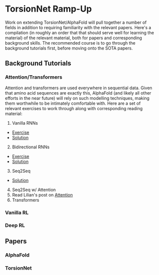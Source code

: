 # TorsionNet Ramp-Up
Work on extending TorsionNet/AlphaFold will pull together a number of fields
in addition to requiring familiarity with the relevant papers. Here's a compilation 
(in roughly an order that that should serve well for learning the material) of
the relevant material, both for papers and corresponding background skills. The
recommended course is to go through the background tutorials first, before moving
onto the SOTA papers.

## Background Tutorials
### Attention/Transformers
Attention and transformers are used everywhere in sequential data. Given that
amino acid sequences are exactly this, AlphaFold (and likely all other efforts in
the near future) will rely on such modelling techniques, making them worthwhile to
be intimately comfortable with. Here are a set of relevant exercises to work through
along with corresponding reading material:

1. Vanilla RNNs
  - [Exercise](exercises/vanilla.ipynb)
  - [Solution](solutions/vanilla.ipynb)
2. Bidirectional RNNs
  - [Exercise](exercises/bidirectional.ipynb)
  - [Solution](solutions/bidirectional.ipynb)
3. Seq2Seq
  - [Solution](solutions/seq2seq.ipynb)
4. Seq2Seq w/ Attention
5. Read Lilian's post on [Attention](https://lilianweng.github.io/posts/2018-06-24-attention/)
6. Transformers

### Vanilla RL


### Deep RL


## Papers
### AlphaFold

### TorsionNet
